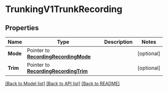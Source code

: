 # TrunkingV1TrunkRecording

## Properties

Name | Type | Description | Notes
------------ | ------------- | ------------- | -------------
**Mode** | Pointer to [**RecordingRecordingMode**](recording_recording_mode.md) |  | [optional] 
**Trim** | Pointer to [**RecordingRecordingTrim**](recording_recording_trim.md) |  | [optional] 

[[Back to Model list]](../README.md#documentation-for-models) [[Back to API list]](../README.md#documentation-for-api-endpoints) [[Back to README]](../README.md)


